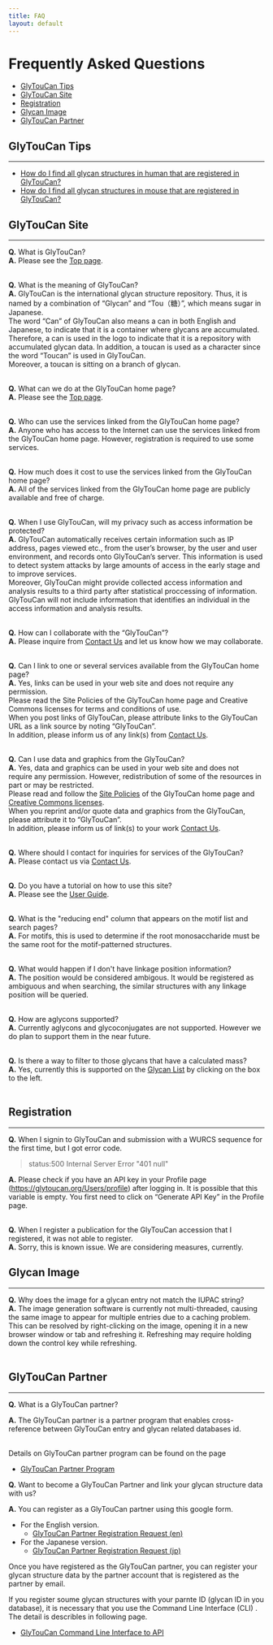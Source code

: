 ```yaml
---
title: FAQ
layout: default
---
```


# Frequently Asked Questions

<!-- TOC depthFrom:1 depthTo:6 withLinks:1 updateOnSave:1 orderedList:0 -->
- [GlyTouCan Tips](#glytoucan-tips)
- [GlyTouCan Site](#glytoucan-site)
- [Registration](#registration)
- [Glycan Image](#glycan-image)
- [GlyTouCan Partner](#glytoucan-partner)
<!-- /TOC -->




## GlyTouCan Tips

---------------

* [How do I find all glycan structures in human that are registered in GlyTouCan?](http://code.glytoucan.org/rdf-ontology/sparql-queries/#find-glycan-structures-iupac-condensed-related-to-homo-sapiens)
* [How do I find all glycan structures in mouse that are registered in GlyTouCan?](http://code.glytoucan.org/rdf-ontology/sparql-queries/#find-glycan-structures-iupac-condensed-related-to-mus-musculus)


## GlyTouCan Site

---------------

**Q.** What is GlyTouCan?<br>
**A.** Please see the [Top page](http://www.glytoucan.org/).<br><br>

**Q.** What is the meaning of GlyTouCan?<br>
**A.** GlyTouCan is the international glycan structure repository.
Thus, it is named by a combination of “Glycan” and “Tou（糖）”, which means sugar in Japanese.<br>
The word “Can” of GlyTouCan also means a can in both English and Japanese, to indicate that it is a container where glycans are accumulated. Therefore, a can is used in the logo to indicate that it is a repository with accumulated glycan data.
In addition, a toucan is used as a character since the word “Toucan” is  used in GlyTouCan.<br>
Moreover, a toucan is sitting on a branch of glycan.<br><br>

**Q.** What can we do at the GlyTouCan home page?<br>
**A.** Please see the [Top page](http://www.glytoucan.org/).<br><br>

**Q.** Who can use the services linked from the GlyTouCan home page?<br>
**A.** Anyone who has access to the Internet can use the services linked from the GlyTouCan home page. However, registration is required to use some services.<br><br>

**Q.** How much does it cost to use the services linked from the GlyTouCan home page?
<br>
**A.** All of the services linked from the GlyTouCan home page are publicly available and free of charge.<br><br>

**Q.** When I use GlyTouCan, will my privacy such as access information be protected?<br>
**A.** GlyTouCan automatically receives certain information such as  IP address, pages viewed etc., from the user’s browser, by the user and user environment, and records onto GlyTouCan’s server. This information is used to detect system attacks by large amounts of access in the early stage and to improve services.<br>
Moreover, GlyTouCan might provide collected access information and analysis results to a third party after statistical proccessing of information.<br>
GlyTouCan will not include information that identifies an individual in the access information and analysis results.<br><br>

**Q.** How can I collaborate with the “GlyTouCan”?<br>
**A.** Please inquire from [Contact Us]( mailto:support@glytoucan.org) and let us know how we may collaborate.<br><br>

**Q.** Can I link to one or several services available from the GlyTouCan home page?<br>
**A.** Yes, links can be used in your web site and does not require any permission.<br>
Please read the Site Policies of the GlyTouCan home page and Creative  
Commons licenses for terms and conditions of use.<br>
When you post links of GlyTouCan, please attribute links to the GlyTouCan URL as a link source by noting “GlyTouCan”.<br>
In addition, please inform us of any link(s) from [Contact Us]( mailto:support@glytoucan.org).<br><br>

**Q.** Can I use data and graphics from the GlyTouCan?<br>
**A.** Yes, data and graphics can be used in your web site and does not require any permission. However, redistribution of some of the resources in part or may be restricted.<br>
Please read and follow the [Site Policies](http://code.glytoucan.org/manual/sitePolicy) of the GlyTouCan home page and [Creative Commons licenses](https://creativecommons.org/licenses/by/4.0/).<br>
When you reprint and/or quote data and graphics from the GlyTouCan, please attribute it to “GlyTouCan”.<br>
In addition, please inform us of link(s) to your work [Contact Us]( mailto:support@glytoucan.org).<br><br>

**Q.** Where should I contact for inquiries for services of the GlyTouCan?<br>
**A.** Please contact us via [Contact Us]( mailto:support@glytoucan.org).<br><br>

**Q.** Do you have a tutorial on how to use this site?<br>
**A.** Please see the [User Guide](http://code.glytoucan.org/manual/).<br><br>

**Q.** What is the "reducing end" column that appears on the motif list and search pages?<br>
**A.** For motifs, this is used to determine if the root monosaccharide must be the same root for the motif-patterned structures.<br><br>

**Q.** What would happen if I don't have linkage position information?<br>
**A.** The position would be considered ambigous.  It would be registered as ambiguous and when searching, the similar structures with any linkage position will be queried.<br><br>

**Q.** How are aglycons supported?<br>
**A.** Currently aglycons and glycoconjugates are not supported.  However we do plan to support them in the near future.<br><br>

**Q.** Is there a way to filter to those glycans that have a calculated mass? <br>
**A.** Yes, currently this is supported on the [Glycan List](https://glytoucan.org/Structures) by clicking on the box to the left.<br><br>


## Registration

---------------

**Q.** When I signin to GlyTouCan and submission with a WURCS sequence for the first time, but I got error code.<br>

> status:500 Internal Server Error "401 null"

**A.** Please check if you have an API key in your Profile page (https://glytoucan.org/Users/profile)
after logging in.  It is possible that this variable is empty.  You first need to click on “Generate API Key” in the Profile page. <br><br>


**Q.** When I register a publication for the GlyTouCan accession that I registered, it was not able to register.   
**A.** Sorry, this is known issue. We are considering measures, currently.  

## Glycan Image

---------------
**Q.** Why does the image for a glycan entry not match the IUPAC string? <br>
**A.** The image generation software is currently not multi-threaded, causing the same image to appear for multiple entries due to a caching problem.  This can be resolved by right-clicking on the image, opening it in a new browser window or tab and refreshing it.  Refreshing may require holding down the control key while refreshing.<br><br>


## GlyTouCan Partner

---------------
**Q.** What is a GlyTouCan partner? <br>

**A.** The GlyTouCan partner is a partner program that enables cross-reference between GlyTouCan entry and glycan related databases id. <br><br>

Details on GlyTouCan partner program can be found on the page
* [GlyTouCan Partner Program](http://code.glytoucan.org/partner/)


**Q.** Want to become a GlyTouCan Partner and link your glycan structure data with us? <br>

**A.** You can register as a GlyTouCan partner using this google form.

- For the English version.
  - [GlyTouCan Partner Registration Request (en)](http://code.glytoucan.org/partner/registration/)
- For the Japanese version.
  - [GlyTouCan Partner Registration Request (jp)](http://code.glytoucan.org/partner/registration_ja/)


 Once you have registered as the GlyTouCan partner, you can register your glycan structure data by the partner account that is registered as the partner by email.


If you register soume glycan structures with your parnte ID (glycan ID in you database),  it is necessary that you use the Command Line Interface (CLI) . The detail is describles in following page.
* [GlyTouCan Command Line Interface to API](http://code.glytoucan.org/system/cli/)
